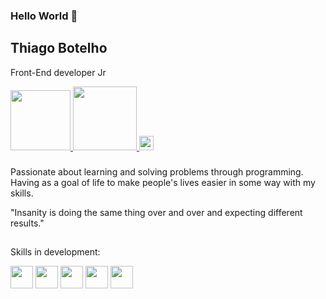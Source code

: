 ### Hello World 👋


## Thiago Botelho

Front-End developer Jr

<div>
  <a href="https://www.linkedin.com/in/thiago-botelho-6a255b205/" target="_blank">
   <img src="https://img.shields.io/badge/-LinkedIn-%230077B5?style=for-the-badge&logo=linkedin&logoColor=white" target="_blank" width=96 />  
  </a>
  <a href="https://instagram.com/thiagobotelho.dev" target="_blank">
   <img src="https://img.shields.io/badge/-Instagram-%23E4405F?style=for-the-badge&logo=instagram&logoColor=white" target="_blank" width=102 />  
  </a>
  <a href = "mailto:thiagobotelho.dev@gmail.com">
   <img src="https://img.shields.io/badge/Gmail-D14836?style=for-the-badge&logo=gmail&logoColor=white" target="_blank" height=23 >
  </a>
</div> 

###  

Passionate about learning and solving problems through programming. Having as a goal of life to make people's lives easier in some way with my skills.

"Insanity is doing the same thing over and over and expecting different results."
   ##
   
Skills in development:
   
<div flexDirection='row'>
  <img src="https://cdn.jsdelivr.net/gh/devicons/devicon/icons/react/react-original.svg" width=36 height=36 margin=8 />
  <img src="https://cdn.jsdelivr.net/gh/devicons/devicon/icons/javascript/javascript-original.svg" width=36 height=36 />
  <img src="https://cdn.jsdelivr.net/gh/devicons/devicon/icons/html5/html5-original.svg" width=36 height=36 />
  <img src="https://cdn.jsdelivr.net/gh/devicons/devicon/icons/css3/css3-original.svg" width=36 height=36 />
  <img src="https://cdn.jsdelivr.net/gh/devicons/devicon/icons/figma/figma-original.svg" width=36 height=36 />
</div>

